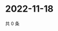 # 2022-11-18

共 0 条

<!-- BEGIN WEIBO -->
<!-- 最后更新时间 Fri Nov 18 2022 02:06:34 GMT+0800 (China Standard Time) -->

<!-- END WEIBO -->

